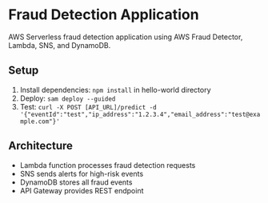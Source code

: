 # Fraud Detection Application

AWS Serverless fraud detection application using AWS Fraud Detector, Lambda, SNS, and DynamoDB.

## Setup
1. Install dependencies: `npm install` in hello-world directory
2. Deploy: `sam deploy --guided`
3. Test: `curl -X POST [API_URL]/predict -d '{"eventId":"test","ip_address":"1.2.3.4","email_address":"test@example.com"}'`

## Architecture
- Lambda function processes fraud detection requests
- SNS sends alerts for high-risk events
- DynamoDB stores all fraud events
- API Gateway provides REST endpoint